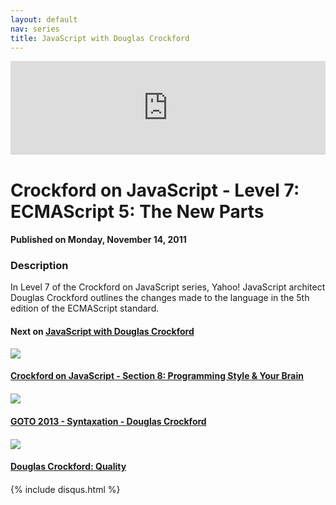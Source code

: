 ```yaml
---
layout: default
nav: series
title: JavaScript with Douglas Crockford
---
```


<div class="container">
    <div class="row mt grid">
        <div class="mt"></div>
        <div class="row" style="margin-bottom: 20px;">
            <div class="col-sm-push-1 col-sm-10 col-md-push-2 col-md-8">
                <div class="video-container">
                    <iframe width="100%" src="https://www.youtube.com/embed/UTEqr0IlFKY" frameborder="0" allowfullscreen></iframe>
                </div>
            </div>
            <div class="clearfix"></div>
            <div class="col-md-8">
                <h1>Crockford on JavaScript - Level 7: ECMAScript 5: The New Parts</h1>
                <h4>Published on Monday, November 14, 2011</h4>
                <h3>Description</h3>
                <p>In Level 7 of the Crockford on JavaScript series, Yahoo! JavaScript architect Douglas Crockford outlines the changes made to the language in the 5th edition of the ECMAScript standard.</p>
            </div>
            <div class="col-md-4">
                <h4>Next on <a href="/series/javascript-with-douglas-crockford">JavaScript with Douglas Crockford</a></h4><div class="row" style="margin-bottom: 20px">
            <div class="col-md-6">
                <a href="/series/javascript-with-douglas-crockford/crockford-on-javascript-section-8-programming-style-your-brain">
                    <img src="/img/blank.gif" data-echo="https://i.ytimg.com/vi/taaEzHI9xyY/hqdefault.jpg" class="img-responsive" />
                </a>
            </div>
            <div class="col-md-6">
                <h4>
                    <a href="/series/javascript-with-douglas-crockford/crockford-on-javascript-section-8-programming-style-your-brain">Crockford on JavaScript - Section 8: Programming Style & Your Brain</a>
                </h4>
            </div>
        </div><div class="row" style="margin-bottom: 20px">
            <div class="col-md-6">
                <a href="/series/javascript-with-douglas-crockford/goto-2013-syntaxation-douglas-crockford">
                    <img src="/img/blank.gif" data-echo="https://i.ytimg.com/vi/Nlqv6NtBXcA/hqdefault.jpg" class="img-responsive" />
                </a>
            </div>
            <div class="col-md-6">
                <h4>
                    <a href="/series/javascript-with-douglas-crockford/goto-2013-syntaxation-douglas-crockford">GOTO 2013 - Syntaxation - Douglas Crockford</a>
                </h4>
            </div>
        </div><div class="row" style="margin-bottom: 20px">
            <div class="col-md-6">
                <a href="/series/javascript-with-douglas-crockford/douglas-crockford-quality">
                    <img src="/img/blank.gif" data-echo="https://i.ytimg.com/vi/t9YLtDJZtPY/hqdefault.jpg" class="img-responsive" />
                </a>
            </div>
            <div class="col-md-6">
                <h4>
                    <a href="/series/javascript-with-douglas-crockford/douglas-crockford-quality">Douglas Crockford: Quality</a>
                </h4>
            </div>
        </div>
            </div>
            <div class="col-md-8">
                {% include disqus.html %}
            </div>
        </div>
    </div>
    <div class="row mt grid"></div>
</div>
